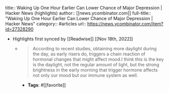 title:: Waking Up One Hour Earlier Can Lower Chance of Major Depression | Hacker News (highlights)
author:: [[news.ycombinator.com]]
full-title:: "Waking Up One Hour Earlier Can Lower Chance of Major Depression | Hacker News"
category:: #articles
url:: https://news.ycombinator.com/item?id=27328290

- Highlights first synced by [[Readwise]] [[Nov 18th, 2022]]
	- > According to recent studies, obtaining more daylight during the day, as early risers do, triggers a chain reaction of hormonal changes that might affect mood.I think this is the key is the daylight, not the regular amount of light, but the strong brightness in the early morning that trigger hormone affects not only our mood but our immune system as well.
		- **Tags**: #[[favorite]]